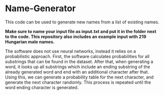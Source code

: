# Name-Generator

This code can be used to generate new names from a list of existing names.

**Make sure to name your input file as input.txt and put it in the folder next to the code. This repository also includes an example input with 219 Hungarian male names.**

The software does not use neural networks, instead it relies on a probabilistic approach. First, the software calculates probabilities for all substrings that can be found in the dataset. After that, when generating a word, it looks up all substrings which include an ending substring of the already generated word and end with an additional character after that. Using this, we can generate a probability table for the next character, and generate the next character randomly. This process is repeated until the word ending character is generated.
